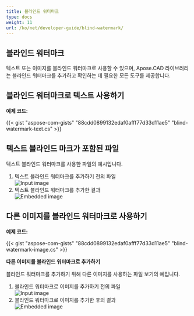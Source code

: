 ```yaml
---
title: 블라인드 워터마크
type: docs
weight: 11
url: /ko/net/developer-guide/blind-watermark/
---
```


## **블라인드 워터마크**

텍스트 또는 이미지를 블라인드 워터마크로 사용할 수 있으며, Apose.CAD 라이브러리는 블라인드 워터마크를 추가하고 확인하는 데 필요한 모든 도구를 제공합니다.

## **블라인드 워터마크로 텍스트 사용하기**

**예제 코드:**

{{< gist "aspose-com-gists" "88cdd0899132edaf0afff77d33d11ae5" "blind-watermark-text.cs" >}}

## **텍스트 블라인드 마크가 포함된 파일**

텍스트 블라인드 워터마크를 사용한 파일의 예시입니다.

1. 텍스트 블라인드 워터마크를 추가하기 전의 파일<br>
![Input image](/cad/_assets/guide/blind-watermark/Tyrannosaurus.dxf_input.png)<br>
1. 텍스트 블라인드 워터마크를 추가한 결과<br>
![Embedded image](/cad/_assets/guide/blind-watermark/Tyrannosaurus.dxf_embedded.png)

## **다른 이미지를 블라인드 워터마크로 사용하기**

**예제 코드:**

{{< gist "aspose-com-gists" "88cdd0899132edaf0afff77d33d11ae5" "blind-watermark-image.cs" >}}

**다른 이미지를 블라인드 워터마크로 추가하기**

블라인드 워터마크를 추가하기 위해 다른 이미지를 사용하는 파일 보기의 예입니다.

1. 블라인드 워터마크로 이미지를 추가하기 전의 파일<br>
![Input image](/cad/_assets/guide/blind-watermark/robot_handling_cell.dwg_input.png)<br>
1. 블라인드 워터마크로 이미지를 추가한 후의 결과<br>
![Embedded image](/cad/_assets/guide/blind-watermark/robot_handling_cell.dwg_embedded.png)
